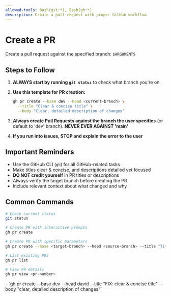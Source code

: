 ```yaml
---
allowed-tools: Bash(git:*), Bash(gh:*)
description: Create a pull request with proper GitHub workflow
---
```


# Create a PR

Create a pull request against the specified branch: `$ARGUMENTS`

## Steps to Follow

1. **ALWAYS start by running `git status`** to check what branch you're on

2. **Use this template for PR creation:**

   ```bash
   gh pr create --base dev --head <current-branch> \
     --title "Clear & concise title" \
     --body "Clear, detailed description of changes"
   ```

3. **Always create Pull Requests against the branch the user specifies** (or default to 'dev' branch). **NEVER EVER AGAINST 'main'**

4. **If you run into issues, STOP and explain the error to the user**

## Important Reminders

- Use the GitHub CLI (`gh`) for all GitHub-related tasks
- Make titles clear & concise, and descriptions detailed yet focused
- **DO NOT credit yourself** in PR titles or descriptions
- Always verify the target branch before creating the PR
- Include relevant context about what changed and why

## Common Commands

```bash
# Check current status
git status

# Create PR with interactive prompts
gh pr create

# Create PR with specific parameters
gh pr create --base <target-branch> --head <source-branch> --title "Title" --body "Description"

# List existing PRs
gh pr list

# View PR details
gh pr view <pr-number>
```

<example>
- `gh pr create --base dev --head david --title "FIX: clear & concise title" --body "clear, detailed description of changes"`
</example>
